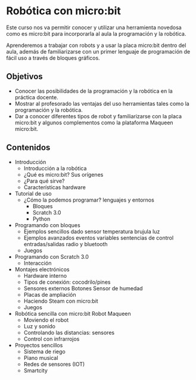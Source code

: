 # Robótica con micro:bit

Este curso nos va permitir conocer y utilizar una herramienta novedosa como es micro:bit para incorporarla al aula la programación y la robótica. 

Aprenderemos a trabajar con robots y a usar la placa micro:bit dentro del aula, además de familiarizarse con un primer lenguaje de programación de fácil uso a través de bloques gráficos.

## Objetivos
* Conocer las posibilidades de la programación y la robótica en la práctica docente.
* Mostrar al profesorado las ventajas del uso herramientas tales como la programación y la robótica.
* Dar a conocer diferentes tipos de robot y familiarizarse con la placa micro:bit y algunos complementos como la plataforma Maqueen micro:bit.

## Contenidos


* Introducción
	* Introducción a la robótica
    * ¿Qué es micro:bit? Sus orígenes
    * ¿Para qué sirve?
    * Características hardware
* Tutorial de uso
	* ¿Cómo la podemos programar? lenguajes y entornos
	    * Bloques
	    * Scratch 3.0
	    * Python
* Programando con bloques
    * Ejemplos sencillos
      dado
      sensor temperatura
      brujula
      luz
    * Ejemplos avanzados 
          eventos
          variables
          sentencias de control
          entradas/salidas
          radio y bluetooth
    * Juegos
* Programando con Scratch 3.0
    * Interacción      
* Montajes electrónicos
    * Hardware interno
    * Tipos de conexión: cocodrilo/pines
    * Sensores externos
        Botones
        Sensor de humedad    
    * Placas de ampliación
    * Haciendo Steam con micro:bit
    * Juegos
* Robótica sencilla con micro:bit  Robot Maqueen
    * Moviendo el robot
    * Luz y sonido
    * Controlando las distancias: sensores
    * Control con infrarrojos
* Proyectos sencillos
    * Sistema de riego
    * Piano musical
    * Redes de sensores (IOT)
    * Smartcity




